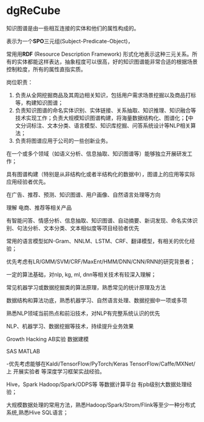 # dgReCube











知识图谱是由一些相互连接的实体和他们的属性构成的。

表示为一个**SPO**三元组(Subject-Predicate-Object)，

常用用**RDF** (Resource Description Framework) 形式化地表示这种三元关系。所有的实体都能这样表达，抽象程度可以很高，好的知识图谱能非常合适的根据场景控制粒度，所有的属性直指实质。



岗位职责：
1.	负责从全网挖掘商品及其周边相关知识，包括用户需求场景挖掘以及商品打标等，构建知识图谱；
2.	负责知识图谱的命名实体识别、实体链接、关系抽取、知识推理、知识融合等技术实现工作；负责大规模知识图谱构建，将海量数据结构化、图谱化；【中文分词标注、文本分类、语言模型、知识库挖掘、问答系统设计等NLP相关算法；
3.	负责将图谱应用于公司的一些创新业务。

在一个或多个领域（如语义分析、信息抽取、知识图谱等）能够独立开展研发工作；

具有图谱构建（特别是从非结构化或者半结构化的数据中），图谱上的应用等实际应用经验者优先。                            







在广告、推荐、预测、知识图谱、用户画像、自然语言处理等方向

理解 电商、推荐等相关产品

有智能问答、情感分析、信息抽取、知识图谱、自动摘要、新词发现、命名实体识别、句法分析、文本分类、文本相似度等项目经验者优先



常用的语言模型如N-Gram、NNLM、LSTM、CRF、翻译模型，有相关的优化经验；

优先考虑有LR/GMM/SVM/CRF/MaxEnt/HMM/DNN/CNN/RNN的研究背景者；

一定的算法基础，对nlp, kg, ml, dnn等相关技术有较深入理解；

常见机器学习或数据挖掘类的算法原理，熟悉常见的统计原理及方法

数据结构和算法功底，熟悉机器学习、自然语言处理、数据挖掘中一项或多项

熟悉NLP领域当前热点和前沿技术，对NLP有完整系统认识的优先

NLP、机器学习、数据挖掘等技术，持续提升业务效果



Growth	Hacking AB实验 数据建模

SAS	MATLAB	



-优先考虑能够在Kaldi/TensorFlow/PyTorch/Keras  TensorFlow/Caffe/MXNet/ 上 开展实验者  等深度学习框架实战经验。                            

Hive，Spark  Hadoop/Spark/ODPS等 等数据计算平台  有pb级别大数据处理经验；

大规模数据处理的常用方法，熟悉Hadoop/Spark/Strom/Flink等至少一种分布式系统,熟悉Hive SQL语言；